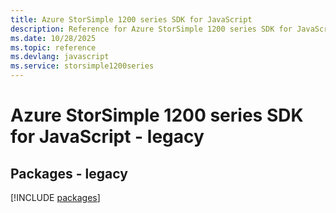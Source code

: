 ```yaml
---
title: Azure StorSimple 1200 series SDK for JavaScript
description: Reference for Azure StorSimple 1200 series SDK for JavaScript
ms.date: 10/28/2025
ms.topic: reference
ms.devlang: javascript
ms.service: storsimple1200series
---
```

# Azure StorSimple 1200 series SDK for JavaScript - legacy
## Packages - legacy
[!INCLUDE [packages](storsimple-1200-series-index.md)]